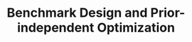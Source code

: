 ---
title: "Benchmark Design and Prior-independent Optimization"
authors: 'Jason Hartline, Aleck Johnsen, Yingkai Li'
type: '1' #1:conference; 2:journal; 3:both
year: '2020'
conference: 'Symposium on Foundations of Computer Science'
acronym: 'FOCS'
link: 'https://arxiv.org/abs/2001.10157'
video: 'https://www.youtube.com/watch?v=1Z6N9_M8Pw8'
---